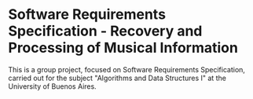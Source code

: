 # Software Requirements Specification - Recovery and Processing of Musical Information

This is a group project, focused on Software Requirements Specification, carried out for the subject "Algorithms and Data Structures I" at the University of Buenos Aires.

